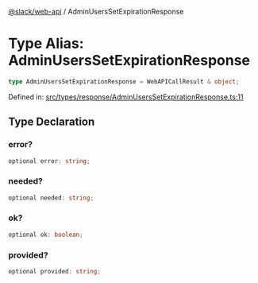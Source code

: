 [@slack/web-api](../index.md) / AdminUsersSetExpirationResponse

# Type Alias: AdminUsersSetExpirationResponse

```ts
type AdminUsersSetExpirationResponse = WebAPICallResult & object;
```

Defined in: [src/types/response/AdminUsersSetExpirationResponse.ts:11](https://github.com/slackapi/node-slack-sdk/blob/main/packages/web-api/src/types/response/AdminUsersSetExpirationResponse.ts#L11)

## Type Declaration

### error?

```ts
optional error: string;
```

### needed?

```ts
optional needed: string;
```

### ok?

```ts
optional ok: boolean;
```

### provided?

```ts
optional provided: string;
```
